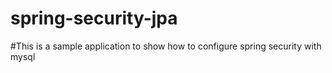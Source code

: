 # spring-security-jpa

#This is a sample application to show how to configure spring security with mysql
